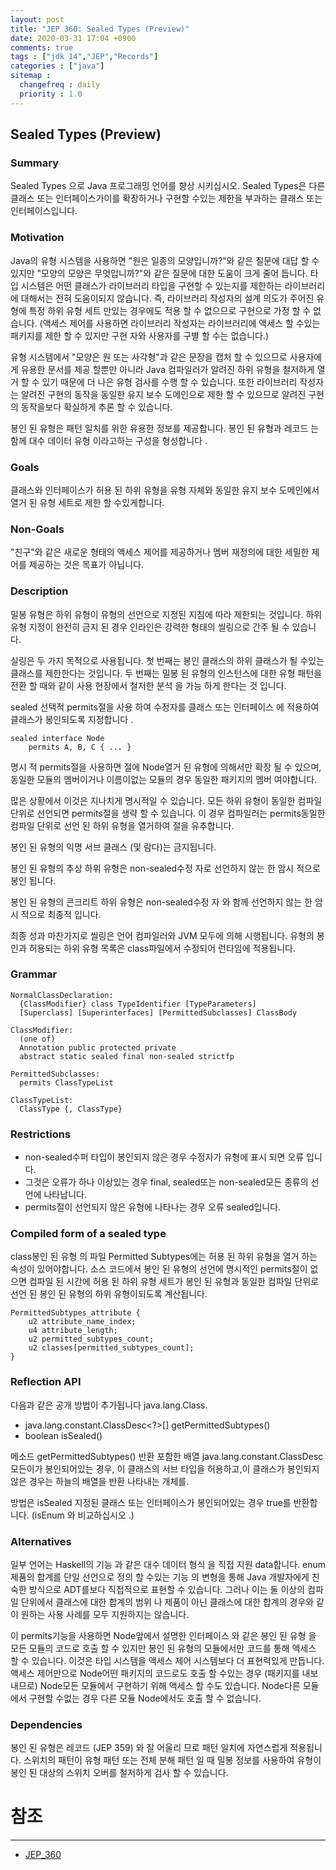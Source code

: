 ```yaml
---
layout: post
title: "JEP 360: Sealed Types (Preview)"
date: 2020-03-31 17:04 +0900
comments: true
tags : ["jdk 14","JEP","Records"]
categories : ["java"]
sitemap :
  changefreq : daily
  priority : 1.0
---
```

## Sealed Types (Preview)

### Summary

Sealed Types  으로 Java 프로그래밍 언어를 향상 시키십시오. Sealed Types은 다른 클래스 또는 인터페이스가이를 
확장하거나 구현할 수있는 제한을 부과하는 클래스 또는 인터페이스입니다.

### Motivation

Java의 유형 시스템을 사용하면 "원은 일종의 모양입니까?"와 같은 질문에 대답 할 수 있지만 "모양의 모양은 무엇입니까?"와 같은 질문에 대한 도움이 크게 줄어 듭니다. 
타입 시스템은 어떤 클래스가 라이브러리 타입을 구현할 수 있는지를 제한하는 라이브러리에 대해서는 전혀 도움이되지 않습니다. 
즉, 라이브러리 작성자의 설계 의도가 주어진 유형에 특정 하위 유형 세트 만있는 경우에도 적용 할 수 없으므로 구현으로 가정 할 수 없습니다. 
(액세스 제어를 사용하면 라이브러리 작성자는 라이브러리에 액세스 할 수있는 패키지를 제한 할 수 있지만 구현 자와 사용자를 구별 할 수는 없습니다.)

유형 시스템에서 "모양은 원 또는 사각형"과 같은 문장을 캡처 할 수 있으므로 사용자에게 유용한 문서를 제공 할뿐만 아니라 
Java 컴파일러가 알려진 하위 유형을 철저하게 열거 할 수 있기 때문에 더 나은 유형 검사를 수행 할 수 있습니다. 
또한 라이브러리 작성자는 알려진 구현의 동작을 동일한 유지 보수 도메인으로 제한 할 수 있으므로 알려진 구현의 동작을보다 확실하게 추론 할 수 있습니다.

봉인 된 유형은 패턴 일치를 위한 유용한 정보를 제공합니다. 봉인 된 유형과 레코드 는 함께 대수 데이터 유형 이라고하는 구성을 형성합니다 .

### Goals

클래스와 인터페이스가 허용 된 하위 유형을 유형 자체와 동일한 유지 보수 도메인에서 열거 된 유형 세트로 제한 할 수있게합니다.

### Non-Goals

"친구"와 같은 새로운 형태의 액세스 제어를 제공하거나 멤버 재정의에 대한 세밀한 제어를 제공하는 것은 목표가 아닙니다.

### Description

밀봉 유형은 하위 유형이 유형의 선언으로 지정된 지침에 따라 제한되는 것입니다. 
하위 유형 지정이 완전히 금지 된 경우 인라인은 강력한 형태의 씰링으로 간주 될 수 있습니다.

실링은 두 가지 목적으로 사용됩니다. 
첫 번째는 봉인 클래스의 하위 클래스가 될 수있는 클래스를 제한한다는 것입니다. 
두 번째는 밀봉 된 유형의 인스턴스에 대한 유형 패턴을 전환 할 때와 같이 사용 현장에서 철저한 분석 을 가능 하게 한다는 것 입니다.

sealed 선택적 permits절을 사용 하여 수정자를 클래스 또는 인터페이스 에 적용하여 클래스가 봉인되도록 지정합니다 .

```
sealed interface Node
    permits A, B, C { ... }

```

명시 적 permits절을 사용하면 절에 Node열거 된 유형에 의해서만 확장 될 수 있으며, 
동일한 모듈의 멤버이거나 이름이없는 모듈의 경우 동일한 패키지의 멤버 여야합니다.

많은 상황에서 이것은 지나치게 명시적일 수 있습니다. 
모든 하위 유형이 동일한 컴파일 단위로 선언되면 permits절을 생략 할 수 있습니다.
이 경우 컴파일러는 permits동일한 컴파일 단위로 선언 된 하위 유형을 열거하여 절을 유추합니다.

봉인 된 유형의 익명 서브 클래스 (및 람다)는 금지됩니다.

봉인 된 유형의 추상 하위 유형은 non-sealed수정 자로 선언하지 않는 한 암시 적으로 봉인 됩니다.

봉인 된 유형의 콘크리트 하위 유형은 non-sealed수정 자 와 함께 선언하지 않는 한 암시 적으로 최종적 입니다.

최종 성과 마찬가지로 씰링은 언어 컴파일러와 JVM 모두에 의해 시행됩니다. 
유형의 봉인과 허용되는 하위 유형 목록은 class파일에서 수정되어 런타임에 적용됩니다.


### Grammar

```
NormalClassDeclaration:
  {ClassModifier} class TypeIdentifier [TypeParameters]
  [Superclass] [Superinterfaces] [PermittedSubclasses] ClassBody

ClassModifier:
  (one of)
  Annotation public protected private
  abstract static sealed final non-sealed strictfp

PermittedSubclasses:
  permits ClassTypeList

ClassTypeList:
  ClassType {, ClassType}

```

### Restrictions

* non-sealed수퍼 타입이 봉인되지 않은 경우 수정자가 유형에 표시 되면 오류 입니다.
* 그것은 오류가 하나 이상있는 경우 final, sealed또는 non-sealed모든 종류의 선언에 나타납니다.
* permits절이 선언되지 않은 유형에 나타나는 경우 오류 sealed입니다.

### Compiled form of a sealed type

class봉인 된 유형 의 파일 Permitted Subtypes에는 허용 된 하위 유형을 열거 하는 속성이 있어야합니다. 
소스 코드에서 봉인 된 유형의 선언에 명시적인 permits절이 없으면 컴파일 된 시간에 허용 된 하위 유형 세트가 봉인 된 유형과 동일한 컴파일 단위로 선언 된 봉인 된 유형의 하위 유형이되도록 계산됩니다.


```
PermittedSubtypes_attribute {
    u2 attribute_name_index;
    u4 attribute_length;
    u2 permitted_subtypes_count;
    u2 classes[permitted_subtypes_count];
}

```

### Reflection API

다음과 같은 공개 방법이 추가됩니다 java.lang.Class.

* java.lang.constant.ClassDesc<?>[] getPermittedSubtypes()
* boolean isSealed()

메소드 getPermittedSubtypes() 반환 포함한 배열 java.lang.constant.ClassDesc 모든이가 봉인되어있는 경우,
이 클래스의 서브 타입을 허용하고,이 클래스가 봉인되지 않은 경우는 하늘의 배열을 반환 나타내는 개체를.

방법은 isSealed 지정된 클래스 또는 인터페이스가 봉인되어있는 경우 true를 반환합니다. (isEnum 와 비교하십시오 .)

### Alternatives

일부 언어는 Haskell의 기능 과 같은 대수 데이터 형식 을 직접 지원 data합니다. 
enum 제품의 합계를 단일 선언으로 정의 할 수있는 기능 의 변형을 통해 Java 개발자에게 친숙한 방식으로 ADT를보다 직접적으로 표현할 수 있습니다. 
그러나 이는 둘 이상의 컴파일 단위에서 클래스에 대한 합계의 범위 나 제품이 아닌 클래스에 대한 합계의 경우와 같이 원하는 사용 사례를 모두 지원하지는 않습니다.

이 permits기능을 사용하면 Node앞에서 설명한 인터페이스 와 같은 봉인 된 유형 을 모든 모듈의 코드로 호출 할 수 있지만 봉인 된 유형의 모듈에서만 코드를 통해 액세스 할 수 있습니다. 
이것은 타입 시스템을 액세스 제어 시스템보다 더 표현력있게 만듭니다. 
액세스 제어만으로 Node어떤 패키지의 코드로도 호출 할 수있는 경우 (패키지를 내보내므로) Node모든 모듈에서 구현하기 위해 액세스 할 수도 있습니다. 
Node다른 모듈에서 구현할 수없는 경우 다른 모듈 Node에서도 호출 할 수 없습니다.


### Dependencies

봉인 된 유형은 레코드 (JEP 359) 와 잘 어울리 므로 패턴 일치에 자연스럽게 적용됩니다. 
스위치의 패턴이 유형 패턴 또는 전체 분해 패턴 일 때 밀봉 정보를 사용하여 유형이 봉인 된 대상의 스위치 오버를 철저하게 검사 할 수 있습니다.


# 참조 
-----
* [JEP_360](http://openjdk.java.net/jeps/360)



